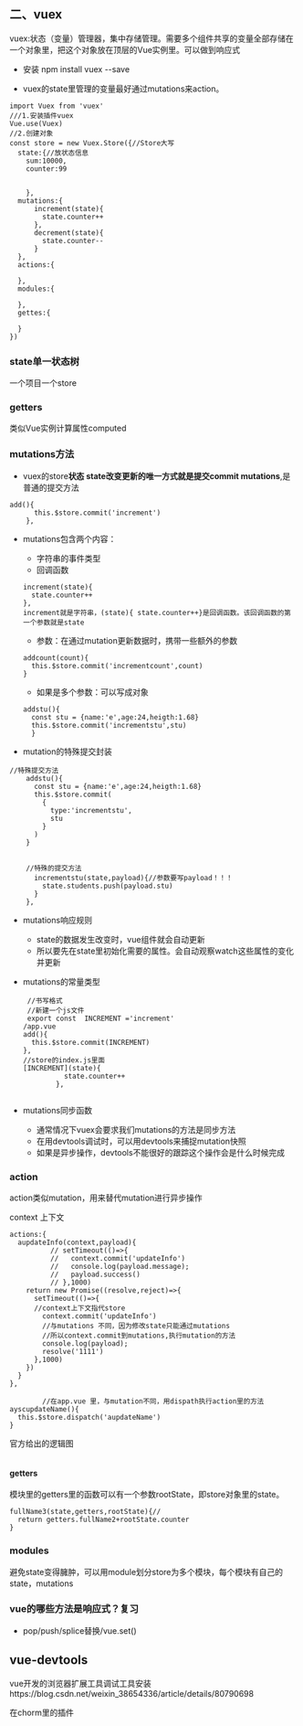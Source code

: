 ## **二**、vuex

vuex:状态（变量）管理器，集中存储管理。需要多个组件共享的变量全部存储在一个对象里，把这个对象放在顶层的Vue实例里。可以做到响应式

* 安装 npm install vuex --save



* vuex的state里管理的变量最好通过mutations来action。

```
import Vuex from 'vuex'
///1.安装插件vuex
Vue.use(Vuex)
//2.创建对象
const store = new Vuex.Store({//Store大写
  state:{//放状态信息
    sum:10000,
    counter:99


    },
  mutations:{
      increment(state){
        state.counter++
      },
      decrement(state){
        state.counter--
      }
  },
  actions:{

  },
  modules:{

  },
  gettes:{

  }
})
```

### state单一状态树

一个项目一个store

### getters

类似Vue实例计算属性computed

### mutations方法

* vuex的store**状态 state改变更新的唯一方式就是提交commit mutations**,是普通的提交方法

```
add(){
      this.$store.commit('increment')
    },
```

* mutations包含两个内容：

  * 字符串的事件类型
  * 回调函数

  ```
  increment(state){
    state.counter++
  },
  increment就是字符串，(state){ state.counter++}是回调函数。该回调函数的第一个参数就是state
  ```

  * 参数：在通过mutation更新数据时，携带一些额外的参数

  ```
  addcount(count){
    this.$store.commit('incrementcount',count)
  }
  ```

  * 如果是多个参数：可以写成对象

  ```
  addstu(){
    const stu = {name:'e',age:24,heigth:1.68}
    this.$store.commit('incrementstu',stu)
    }
  ```

* mutation的特殊提交封装

``` 
//特殊提交方法
    addstu(){
      const stu = {name:'e',age:24,heigth:1.68}
      this.$store.commit(
        {
          type:'incrementstu',
          stu
        }
      )
    }
    
    
    //特殊的提交方法
      incrementstu(state,payload){//参数要写payload！！！
        state.students.push(payload.stu)
      }
    },
```

* mutations响应规则

  * state的数据发生改变时，vue组件就会自动更新
  * 所以要先在state里初始化需要的属性。会自动观察watch这些属性的变化并更新

* mutations的常量类型

  ```
   //书写格式
   //新建一个js文件
   export const  INCREMENT ='increment'
  /app.vue
  add(){
    this.$store.commit(INCREMENT)
  },
  //store的index.js里面
  [INCREMENT](state){
            state.counter++
          },
          
  ```

* mutations同步函数

  * 通常情况下vuex会要求我们mutations的方法是同步方法
  * 在用devtools调试时，可以用devtools来捕捉mutation快照
  * 如果是异步操作，devtools不能很好的跟踪这个操作会是什么时候完成

### action

action类似mutation，用来替代mutation进行异步操作

context 上下文

```
actions:{
  aupdateInfo(context,payload){
          // setTimeout(()=>{
          //   context.commit('updateInfo')
          //   console.log(payload.message);
          //   payload.success()
          // },1000)
    return new Promise((resolve,reject)=>{
      setTimeout(()=>{
      //context上下文指代store
        context.commit('updateInfo')
        //与mutations 不同，因为修改state只能通过mutations
        //所以context.commit到mutations,执行mutation的方法
        console.log(payload);
        resolve('1111')
      },1000)
    })
  }
},
```

```
        //在app.vue 里，与mutation不同，用dispath执行action里的方法
ayscupdateName(){
  this.$store.dispatch('aupdateName')
}
```

官方给出的逻辑图

![]()

#### getters 

模块里的getters里的函数可以有一个参数rootState，即store对象里的state。

```
fullName3(state,getters,rootState){//
  return getters.fullName2+rootState.counter
}
```



### modules

避免state变得臃肿，可以用module划分store为多个模块，每个模块有自己的state，mutations

### vue的哪些方法是响应式？复习

* pop/push/splice替换/vue.set()

  

## vue-devtools

vue开发的浏览器扩展工具调试工具安装https://blog.csdn.net/weixin_38654336/article/details/80790698

在chorm里的插件

